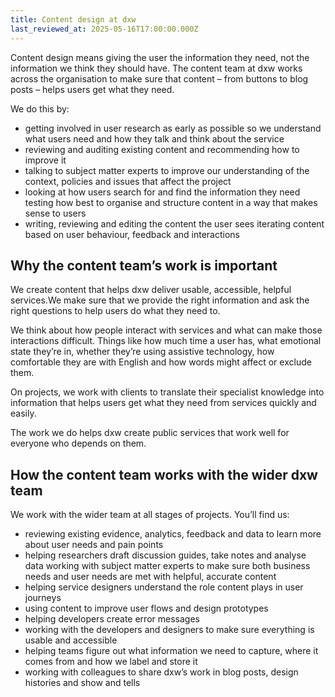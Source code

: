 ```yaml
---
title: Content design at dxw
last_reviewed_at: 2025-05-16T17:00:00.000Z
---
```


Content design means giving the user the information they need, not the information we think they should have. The content team at dxw works across the organisation to make sure that content – from buttons to blog posts – helps users get what they need.

We do this by:

* getting involved in user research as early as possible so we understand what users need and how they talk and think about the service
* reviewing and auditing existing content and recommending how to improve it
* talking to subject matter experts to improve our understanding of the context, policies and issues that affect the project
* looking at how users search for and find the information they need
testing how best to organise and structure content in a way that makes sense to users
* writing, reviewing and editing the content the user sees
iterating content based on user behaviour, feedback and interactions

## Why the content team’s work is important

We create content that helps dxw deliver usable, accessible, helpful services.We make sure that we provide the right information and ask the right questions to help users do what they need to.

We think about how people interact with services and what can make those interactions difficult. Things like how much time a user has, what emotional state they’re in, whether they’re using assistive technology, how comfortable they are with English and how words might affect or exclude them.

On projects, we work with clients to translate their specialist knowledge into information that helps users get what they need from services quickly and easily.

The work we do helps dxw create public services that work well for everyone who depends on them.

## How the content team works with the wider dxw team

We work with the wider team at all stages of projects. You’ll find us:

* reviewing existing evidence, analytics, feedback and data to learn more about user needs and pain points
* helping researchers draft discussion guides, take notes and analyse data
working with subject matter experts to make sure both business needs and user needs are met with helpful, accurate content
* helping service designers understand the role content plays in user journeys
* using content to improve user flows and design prototypes
* helping developers create error messages
* working with the developers and designers to make sure everything is usable and accessible
* helping teams figure out what information we need to capture, where it comes from and how we label and store it
* working with colleagues to share dxw’s work in blog posts, design histories and show and tells
